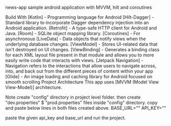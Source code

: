 news-app
sample android application with MVVM, hilt and coroutines

Build With
[Kotlin] - Programming language for Android
[Hilt-Dagger] - Standard library to incorporate Dagger dependency injection into an Android application.
[Retrofit] - A type-safe HTTP client for Android and Java.
[Room] - SQLite object mapping library.
[Coroutines] - For asynchronous
[LiveData] - Data objects that notify views when the underlying database changes.
[ViewModel] - Stores UI-related data that isn't destroyed on UI changes.
[ViewBinding] - Generates a binding class for each XML layout file present in that module and allows you to more easily write code that interacts with views.
[Jetpack Navigation] - Navigation refers to the interactions that allow users to navigate across, into, and back out from the different pieces of content within your app
[Glide] - An image loading and caching library for Android focused on smooth scrolling
Project Architecture
This app uses [MVVM (Model View View-Model)] architecture.

Note
create "config" directory in project level folder.
then create "dev.properties" $ "prod.properties" files inside "config" directory.
copy and paste below lines in both files created above.
BASE_URL="" API_KEY=""

paste the given api_key and base_url and run the project.
